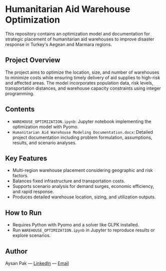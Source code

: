 # Humanitarian Aid Warehouse Optimization

This repository contains an optimization model and documentation for strategic placement of humanitarian aid warehouses to improve disaster response in Turkey's Aegean and Marmara regions.

## Project Overview
The project aims to optimize the location, size, and number of warehouses to minimize costs while ensuring timely delivery of aid supplies to high-risk and affected areas. The model incorporates population data, risk levels, transportation distances, and warehouse capacity constraints using integer programming.

## Contents
- `WAREHOUSE_OPTIMIZATION.ipynb`: Jupyter notebook implementing the optimization model with Pyomo.
- `Humanitarian Aid Warehouse Modeling Documentation.docx`: Detailed project documentation including problem formulation, assumptions, results, and scenario analyses.

## Key Features
- Multi-region warehouse placement considering geographic and risk factors.
- Balances fixed infrastructure and transportation costs.
- Supports scenario analysis for demand surges, economic efficiency, and rapid response.
- Produces detailed warehouse location, sizing, and utilization outputs.

## How to Run
- Requires Python with Pyomo and a solver like GLPK installed.
- Run `WAREHOUSE_OPTIMIZATION.ipynb` in Jupyter to reproduce results or explore scenarios.

## Author
Aysan Pak — [LinkedIn](https://www.linkedin.com/in/aysan-pak) — [Email](mailto:aysanpakmanesh@gmail.com)
